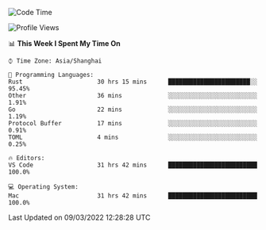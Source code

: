 <!--START_SECTION:waka-->
![Code Time](http://img.shields.io/badge/Code%20Time-1%2C076%20hrs%203%20mins-blue)

![Profile Views](http://img.shields.io/badge/Profile%20Views-9-blue)

📊 **This Week I Spent My Time On** 

```text
⌚︎ Time Zone: Asia/Shanghai

💬 Programming Languages: 
Rust                     30 hrs 15 mins      ███████████████████████░░   95.45% 
Other                    36 mins             ░░░░░░░░░░░░░░░░░░░░░░░░░   1.91% 
Go                       22 mins             ░░░░░░░░░░░░░░░░░░░░░░░░░   1.19% 
Protocol Buffer          17 mins             ░░░░░░░░░░░░░░░░░░░░░░░░░   0.91% 
TOML                     4 mins              ░░░░░░░░░░░░░░░░░░░░░░░░░   0.25%

🔥 Editors: 
VS Code                  31 hrs 42 mins      █████████████████████████   100.0%

💻 Operating System: 
Mac                      31 hrs 42 mins      █████████████████████████   100.0%

```


 Last Updated on 09/03/2022 12:28:28 UTC
<!--END_SECTION:waka-->
